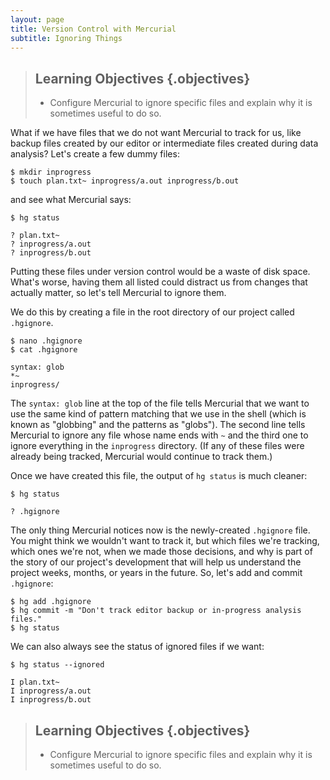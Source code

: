 ```yaml
---
layout: page
title: Version Control with Mercurial
subtitle: Ignoring Things
---
```

> ## Learning Objectives {.objectives}
>
> *   Configure Mercurial to ignore specific files and explain why it is sometimes useful to do so.

What if we have files that we do not want Mercurial to track for us,
like backup files created by our editor or intermediate files created during data analysis?
Let's create a few dummy files:

~~~ {.bash}
$ mkdir inprogress
$ touch plan.txt~ inprogress/a.out inprogress/b.out
~~~

and see what Mercurial says:

~~~ {.bash}
$ hg status
~~~
~~~ {.output}
? plan.txt~
? inprogress/a.out
? inprogress/b.out
~~~

Putting these files under version control would be a waste of disk space.
What's worse,
having them all listed could distract us from changes that actually matter,
so let's tell Mercurial to ignore them.

We do this by creating a file in the root directory of our project called `.hgignore`.

~~~ {.bash}
$ nano .hgignore
$ cat .hgignore
~~~
~~~ {.output}
syntax: glob
*~
inprogress/
~~~

The `syntax: glob` line at the top of the file tells Mercurial that we want to use the same kind of pattern matching that we use in the shell
(which is known as "globbing" and the patterns as "globs").
The second line tells Mercurial to ignore any file whose name ends with `~` and the third one to ignore everything in the `inprogress` directory.
(If any of these files were already being tracked,
Mercurial would continue to track them.)

Once we have created this file,
the output of `hg status` is much cleaner:

~~~ {.bash}
$ hg status
~~~
~~~ {.output}
? .hgignore
~~~

The only thing Mercurial notices now is the newly-created `.hgignore` file.
You might think we wouldn't want to track it,
but which files we're tracking,
which ones we're not,
when we made those decisions,
and why is part of the story of our project's development that will help us understand the project weeks,
months,
or years in the future.
So,
let's add and commit `.hgignore`:

~~~ {.bash}
$ hg add .hgignore
$ hg commit -m "Don't track editor backup or in-progress analysis files."
$ hg status
~~~

We can also always see the status of ignored files if we want:

~~~ {.bash}
$ hg status --ignored
~~~
~~~ {.output}
I plan.txt~
I inprogress/a.out
I inprogress/b.out
~~~


> ## Learning Objectives {.objectives}
>
> *   Configure Mercurial to ignore specific files and explain why it is sometimes useful to do so.
